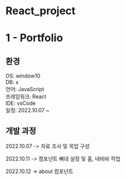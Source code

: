 # React_project

# 1 - Portfolio

## 환경
OS: window10 <br>
DB: x <br>
언어: JavaScript <br>
프레임워크: React <br>
IDE: vsCode <br>
일정: 2022.10.07 ~

## 개발 과정

2022.10.07
-> 자료 조사 및 목업 구성
<br>

2022.10.11
-> 컴포넌트 뼈대 설정 및 홈, 네비바 작업

2022.10.12
-> about 컴포넌트 
